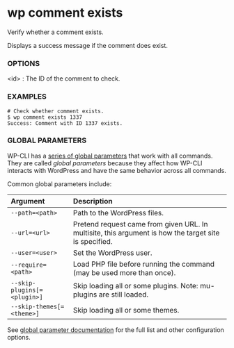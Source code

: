 # wp comment exists

Verify whether a comment exists.

Displays a success message if the comment does exist.

### OPTIONS

&lt;id&gt;
: The ID of the comment to check.

### EXAMPLES

    # Check whether comment exists.
    $ wp comment exists 1337
    Success: Comment with ID 1337 exists.

### GLOBAL PARAMETERS

WP-CLI has a [series of global parameters](https://make.wordpress.org/cli/handbook/config/) that work with all commands. They are called _global parameters_ because they affect how WP-CLI interacts with WordPress and have the same behavior across all commands.

Common global parameters include:

| **Argument**    | **Description**              |
|:----------------|:-----------------------------|
| `--path=<path>` | Path to the WordPress files. |
| `--url=<url>`   | Pretend request came from given URL. In multisite, this argument is how the target site is specified. |
| `--user=<user>` | Set the WordPress user.      |
| `--require=<path>` | Load PHP file before running the command (may be used more than once). |
| `--skip-plugins[=<plugin>]` | Skip loading all or some plugins. Note: mu-plugins are still loaded. |
| `--skip-themes[=<theme>]` | Skip loading all or some themes. |

See [global parameter documentation](https://make.wordpress.org/cli/handbook/config/) for the full list and other configuration options.

